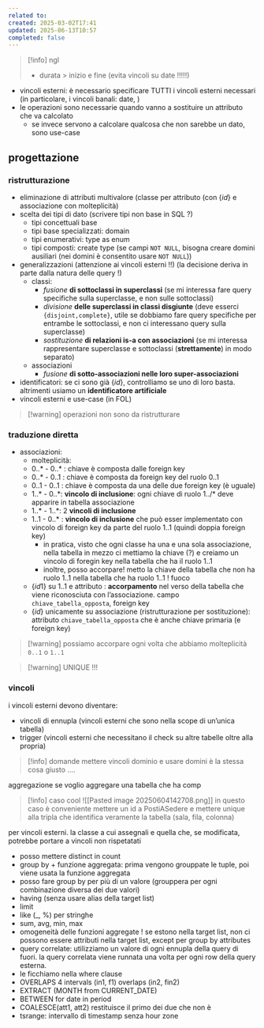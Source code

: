 ```yaml
---
related to: 
created: 2025-03-02T17:41
updated: 2025-06-13T10:57
completed: false
---
```

>[!info] ngl
>- durata > inizio e fine (evita vincoli su date !!!!!)

- vincoli esterni: è necessario specificare TUTTI i vincoli esterni necessari (in particolare, i vincoli banali: date, )
- le operazioni sono necessarie quando vanno a sostituire un attributo che va calcolato
	- se invece servono a calcolare qualcosa che non sarebbe un dato, sono use-case

## progettazione
### ristrutturazione
- eliminazione di attributi multivalore (classe per attributo (con $\{ id \}$ e associazione con molteplicità)
- scelta dei tipi di dato (scrivere tipi non base in SQL ?)
	- tipi concettuali base
	- tipi base specializzati: domain
	- tipi enumerativi: type as enum
	- tipi composti: create type (se campi `NOT NULL`, bisogna creare domini ausiliari (nei domini è consentito usare `NOT NULL`))
- generalizzazioni (attenzione ai vincoli esterni !!) (la decisione deriva in parte dalla natura delle query !)
	- classi:
		- *fusione* **di sottoclassi in superclassi** (se mi interessa fare query specifiche sulla superclasse, e non sulle sottoclassi)
		- *divisione* **delle superclassi in classi disgiunte** (deve esserci `{disjoint,complete}`, utile se dobbiamo fare query specifiche per entrambe le sottoclassi, e non ci interessano query sulla superclasse)
		- *sostituzione* **di relazioni is-a con associazioni** (se mi interessa rappresentare superclasse e sottoclassi (**strettamente**) in modo separato)
	- associazioni
		- *fusione* **di sotto-associazioni nelle loro super-associazioni**
- identificatori: se ci sono già $\{id\}$, controlliamo se uno di loro basta. altrimenti usiamo un **identificatore artificiale**
- vincoli esterni e use-case (in FOL)

>[!warning] operazioni non sono da ristrutturare
### traduzione diretta
- associazioni:
	- molteplicità:
	- 0..* - 0..* : chiave è composta dalle foreign key
	- 0..* - 0..1 : chiave è composta da foreign key del ruolo 0..1
	- 0..1 - 0..1 : chiave è composta da una delle due foreign key (è uguale)
	- 1..\* - 0..\*: **vincolo di inclusione**: ogni chiave di ruolo 1../* deve apparire in tabella associazione 
	- 1..\* - 1..\*: 2 **vincoli di inclusione**
	- 1..1 - 0..* : **vincolo di inclusione** che può esser implementato con vincolo di foreign key da parte del ruolo 1..1 (quindi doppia foreign key)
		 - in pratica, visto che ogni classe ha una e una sola associazione, nella tabella in mezzo ci mettiamo la chiave (?) e creiamo un vincolo di foregin key nella tabella che ha il ruolo 1..1
		 - inoltre, posso accorpare! metto la chiave della tabella che non ha ruolo 1..1 nella tabella che ha ruolo 1..1 ! fuoco
	 - $\{ id1 \}$ su 1..1 e attributo : **accorpamento** nel verso della tabella che viene riconosciuta con l’associazione. campo `chiave_tabella_opposta`, foreign key
	 - $\{ id \}$ unicamente su associazione (ristrutturazione per sostituzione): attributo `chiave_tabella_opposta` che è anche chiave primaria (e foreign key)
>[!warning] possiamo accorpare ogni volta che abbiamo molteplicità `0..1` o `1..1`

>[!warning] UNIQUE !!!

### vincoli
i vincoli esterni devono diventare:
- vincoli di ennupla (vincoli esterni che sono nella scope di un’unica tabella)
- trigger (vincoli esterni che necessitano il check su altre tabelle oltre alla propria)

>[!info] domande
>mettere vincoli dominio e usare domini è la stessa cosa giusto ….


aggregazione
se voglio aggregare una tabella che ha comp
>[!info] caso cool
![[Pasted image 20250604142708.png]]
in questo caso è conveniente mettere un id a PostiASedere e mettere unique alla tripla che identifica veramente la tabella (sala, fila, colonna)


per vincoli esterni. la classe a cui assegnali e quella che, se modificata, potrebbe portare a vincoli non rispetatati


- posso mettere distinct in count
- group by + funzione aggregata: prima vengono grouppate le tuple, poi viene usata la funzione aggregata
- posso fare group by per più di un valore (grouppera per ogni combinazione diversa dei due valori)
- having (senza usare alias della target list)
- limit
- like (\_, \%) per stringhe
- sum, avg, min, max
- omogeneità delle funzioni aggregate ! se estono nella target list, non ci possono essere attributi nella target list, except per group by attributes
- query correlate: utilizziamo un valore di ogni ennupla della query di fuori. la query correlata viene runnata una volta per ogni row della query esterna.
- le ficchiamo nella where clause
- OVERLAPS 4 intervals (in1, f1) overlaps (in2, fin2)
- EXTRACT (MONTH from CURRENT_DATE)
- BETWEEN for date in period
- COALESCE(att1, att2) restituisce il primo dei due che non è 
- tsrange: intervallo di timestamp senza hour zone